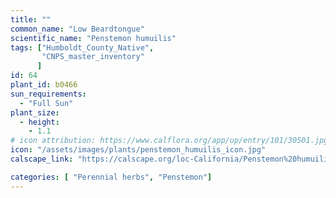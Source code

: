 ```yaml
---
title: ""
common_name: "Low Beardtongue"
scientific_name: "Penstemon humuilis"
tags: ["Humboldt_County_Native",
       "CNPS_master_inventory"
      ]
id: 64
plant_id: b0466
sun_requirements:
  - "Full Sun"
plant_size:
  - height: 
    - 1.1
# icon attribution: https://www.calflora.org/app/up/entry/101/30501.jpg 
icon: "/assets/images/plants/penstemon_humuilis_icon.jpg"
calscape_link: "https://calscape.org/loc-California/Penstemon%20humuilis(%20)"

categories: [ "Perennial herbs", "Penstemon"]
---
```




